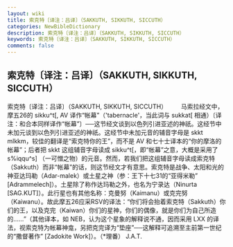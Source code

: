 ```yaml
---
layout: wiki
title: 索克特〔译注：吕译〕（SAKKUTH, SIKKUTH, SICCUTH）
categories: NewBibleDictionary
description: 索克特〔译注：吕译〕（SAKKUTH, SIKKUTH, SICCUTH）
keywords: 索克特〔译注：吕译〕（SAKKUTH, SIKKUTH, SICCUTH）
comments: false
---
```


## 索克特〔译注：吕译〕（SAKKUTH, SIKKUTH, SICCUTH）



索克特〔译注：吕译〕（SAKKUTH, SIKKUTH, SICCUTH）
　　马索拉经文中，摩五26的 sikku^t[, AV 译作“帐幕”（'tabernacle'，当此词与 sukkat[ 相通）〔译注：和合本同样译作“帐幕”〕──这节经文谈到以色列引进亚述的神祇。这经节中未加元谈到以色列引进亚述的神祇。这经节中未加元音的辅音字母是 skkt mlkkm，较佳的翻译是“索克特你的王”，而不是 AV 和七十士译本的“你的摩洛的帐幕”；后者把 skkt 这组辅音字母读成 sikku^t[，即“帐幕”之意，大概是采用了 s%iqqu^s] （一可憎之物）的元音。然而，若我们把这组辅音字母读成索克特（Sakkuth）而非“帐幕”的话，则这节经文才有意思。索克特是战争、太阳和光的神亚达玛勒（Adar-malek）或土星之神（参：王下十七31的“亚得米勒” [Adrammelech]）。土星除了称作达玛勒之外，也名为宁录达（Ninurta [SAG.KUT]）。此行星也有其他名称：克曼努（Kaimanu）或克完努（Kaiwanu）。故此摩五26应采RSV的译法：“你们将会抬着索克特（Sakkuth）你们的王，以及克完（Kaiwan）你们的星神，你们的偶像，就是你们为自己所造的……”（其他译本，如 NEB，认为这个星象的解释说不通，因而采用 LXX 的译法，视索克特为帐幕神龛，另把克完译为“垫座”──这解释可追溯至主前第一世纪的“撒督著作” [Zadokite Work]）。（*理番）
J.A.T.




